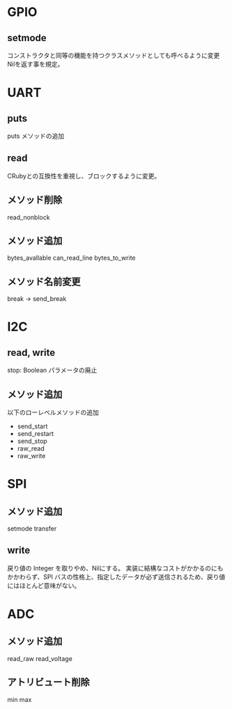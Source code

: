 # GPIO

## setmode

コンストラクタと同等の機能を持つクラスメソッドとしても呼べるように変更
Nilを返す事を規定。


# UART

## puts
puts メソッドの追加

## read

CRubyとの互換性を重視し、ブロックするように変更。

## メソッド削除

read_nonblock

## メソッド追加

bytes_avallable
can_read_line
bytes_to_write

## メソッド名前変更

break -> send_break


# I2C

## read, write
stop: Boolean パラメータの廃止

## メソッド追加

以下のローレベルメソッドの追加
 * send_start
 * send_restart
 * send_stop
 * raw_read
 * raw_write


# SPI

## メソッド追加
setmode
transfer

## write
戻り値の Integer を取りやめ、Nilにする。
実装に結構なコストがかかるのにもかかわらず、SPI バスの性格上、指定したデータが必ず送信されるため、戻り値にはほとんど意味がない。


# ADC

## メソッド追加
read_raw
read_voltage

## アトリビュート削除
min
max
